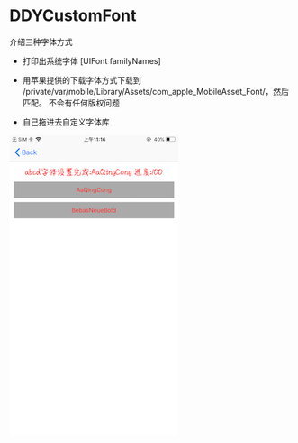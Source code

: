 # DDYCustomFont

介绍三种字体方式

* 打印出系统字体 [UIFont familyNames]

* 用苹果提供的下载字体方式下载到 /private/var/mobile/Library/Assets/com_apple_MobileAsset_Font/，然后匹配。 不会有任何版权问题

* 自己拖进去自定义字体库


![DDYCustomFont.png](https://github.com/starainDou/DDYDemoImage/blob/master/DDYCustomFont.png) 



